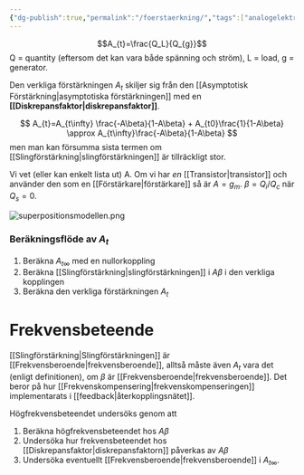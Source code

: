```yaml
---
{"dg-publish":true,"permalink":"/foerstaerkning/","tags":["analogelektronik"]}
---
```



$$A_{t}=\frac{Q_L}{Q_{g}}$$
Q = quantity (eftersom det kan vara både spänning och ström), L = load, g = generator. 

Den verkliga förstärkningen $A_t$ skiljer sig från den [[Asymptotisk Förstärkning\|asymptotiska förstärkningen]] med en **[[Diskrepansfaktor\|diskrepansfaktor]]**. 

$$
A_{t}=A_{t\infty} \frac{-A\beta}{1-A\beta} + A_{t0}\frac{1}{1-A\beta} \approx A_{t\infty}\frac{-A\beta}{1-A\beta}
$$
men man kan försumma sista termen om [[Slingförstärkning\|slingförstärkningen]] är tillräckligt stor. 

Vi vet (eller kan enkelt lista ut) A. Om vi har *en* [[Transistor\|transistor]] och använder den som en [[Förstärkare\|förstärkare]] så är $A=g_{m}$. $\beta = Q_{i}/Q_{c}$ när $Q_{s}=0$.

![superpositionsmodellen.png](/img/user/images/superpositionsmodellen.png)

### Beräkningsflöde av $A_t$
1. Beräkna $A_{t\infty}$ med en nullorkoppling
2. Beräkna [[Slingförstärkning\|slingförstärkningen]] i $A\beta$ i den verkliga kopplingen
3. Beräkna den verkliga förstärkningen $A_{t}$

# Frekvensbeteende 
[[Slingförstärkning\|Slingförstärkningen]] är [[Frekvensberoende\|frekvensberoende]], alltså måste även $A_{t}$ vara det (enligt definitionen), om $\beta$ är [[Frekvensberoende\|frekvensberoende]]. Det beror på hur [[Frekvenskompensering\|frekvenskompenseringen]] implementarats i [[feedback\|återkopplingsnätet]]. 

Högfrekvensbeteendet undersöks genom att 
1. Beräkna högfrekvensbeteendet hos $A \beta$
2. Undersöka hur frekvensbeteendet hos [[Diskrepansfaktor\|diskrepansfaktorn]] påverkas av $A \beta$
3. Undersöka eventuellt [[Frekvensberoende\|frekvensberoende]] i $A_{t\infty}$.
